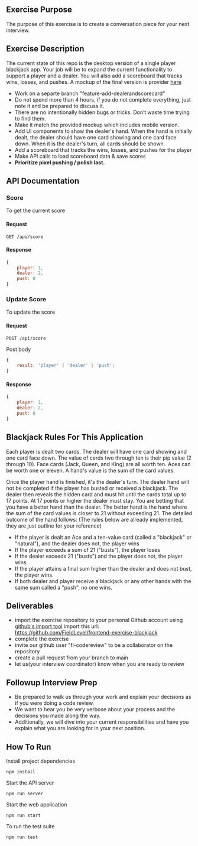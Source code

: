 ## Exercise Purpose
The purpose of this exercise is to create a conversation piece for your next interview.

## Exercise Description

The current state of this repo is the desktop version of a single player blackjack app. Your job will be to expand the current functionality to support a player and a dealer. You will also add a scoreboard that tracks wins, losses, and pushes. A mockup of the final version is provider [here](/assets/blackjack_spec.png)

-   Work on a separte branch "feature-add-dealerandscorecard"
-   Do not spend more than 4 hours, if you do not complete everything, just note it and be prepared to discuss it.
-   There are no intentionally hidden bugs or tricks. Don’t waste time trying to find them.
-   Make it match the provided mockup which includes mobile version.
-   Add UI components to show the dealer's hand. When the hand is initially dealt, the dealer should have one card showing and one card face down. When it is the dealer's turn, all cards should be shown.
-   Add a scoreboard that tracks the wins, losses, and pushes for the player
-   Make API calls to load scoreboard data & save scores
-   **Prioritize pixel pushing / polish last.**

## API Documentation

### Score

To get the current score

#### Request

```
GET /api/score
```

#### Response

```javascript
{
    player: 1,
    dealer: 2,
    push: 0
}
```

### Update Score

To update the score

#### Request

```
POST /api/score
```

Post body

```javascript
{
    result: 'player' | 'dealer' | 'push';
}
```

#### Response

```javascript
{
    player: 1,
    dealer: 2,
    push: 0
}
```

## Blackjack Rules For This Application

Each player is dealt two cards. The dealer will have one card showing and one card face down.
The value of cards two through ten is their pip value (2 through 10). Face cards (Jack, Queen, and King) are all worth ten. Aces can be worth one or eleven. A hand's value is the sum of the card values.

Once the player hand is finished, it's the dealer's turn. The dealer hand will not be completed if the player has busted or received a blackjack. The dealer then reveals the hidden card and must hit until the cards total up to 17 points. At 17 points or higher the dealer must stay. You are betting that you have a better hand than the dealer. The better hand is the hand where the sum of the card values is closer to 21 without exceeding 21. The detailed outcome of the hand follows: (The rules below are already implemented, they are just outline for your reference)

-   If the player is dealt an Ace and a ten-value card (called a "blackjack" or "natural"), and the dealer does not, the player wins
-   If the player exceeds a sum of 21 ("busts"), the player loses
-   If the dealer exceeds 21 ("busts") and the player does not, the player wins.
-   If the player attains a final sum higher than the dealer and does not bust, the player wins.
-   If both dealer and player receive a blackjack or any other hands with the same sum called a "push", no one wins.

## Deliverables

- import the exercise repository to your personal Github account using [github's import tool](https://github.com/new/import) import this url: https://github.com/FieldLevel/frontend-exercise-blackjack
- complete the exercise
- invite our github user "fl-codereview" to be a collaborator on the repository
- create a pull request from your branch to main
- let us(your interview coordinator) know when you are ready to review

## Followup Interview Prep
* Be prepared to walk us through your work and explain your decisions as if you were doing a code review.
* We want to hear you be very verbose about your process and the decisions you made along the way. 
* Additionally, we will dive into your current responsibilities and have you explain what you are looking for in your next position.


## How To Run

Install project dependencies

`npm install`

Start the API server

`npm run server`

Start the web application

`npm run start`

To run the test suite

`npm run test`
